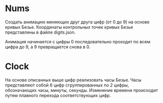 # Nums
Создать анимацию меняющих друг друга цифр (от 0 до 9) на основе кривых Безье. Координаты контрольных точек кривых Безье
представлены в файле digits.json.

Анимация начинается с цифры 0 последовательно проходит по всем цифра до 9, а 9 превращается снова в 0.

# Clock
На основе описанных выше цифр реализовать часы Безье. Часы представляют собой 6 цифр
 сгруппированных по 2 цифры, обозначающих часы, минуты, секунды. Изменение времени происходит путем плавного перехода
 соответствующих цифр.
